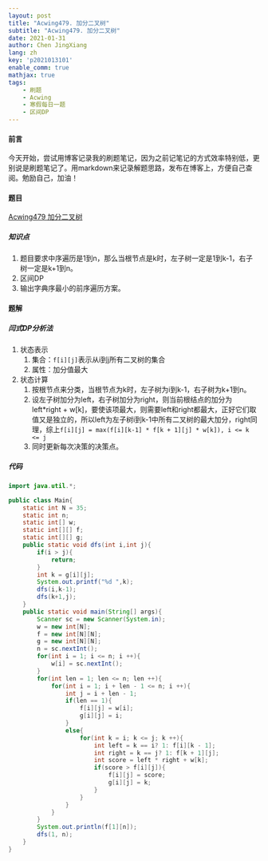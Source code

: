 ```yaml
---
layout: post
title: "Acwing479. 加分二叉树"
subtitle: "Acwing479. 加分二叉树"
date: 2021-01-31
author: Chen JingXiang
lang: zh
key: 'p2021013101'
enable_comm: true
mathjax: true
tags:
    - 刷题
    - Acwing
    - 寒假每日一题
    - 区间DP
---
```


#### 前言

今天开始，尝试用博客记录我的刷题笔记，因为之前记笔记的方式效率特别低，更别说是刷题笔记了。用markdown来记录解题思路，发布在博客上，方便自己查阅。勉励自己，加油！

#### 题目

[Acwing479 加分二叉树](https://www.acwing.com/problem/content/481/)

##### 知识点

1. 题目要求中序遍历是1到n，那么当根节点是k时，左子树一定是1到k-1，右子树一定是k+1到n。
2. 区间DP
3. 输出字典序最小的前序遍历方案。

#### 题解

##### 闫式DP分析法

1. 状态表示
   1. 集合：`f[i][j]`表示从i到j所有二叉树的集合
   2. 属性：加分值最大
2. 状态计算
   1. 按根节点来分类，当根节点为k时，左子树为i到k-1，右子树为k+1到n。
   2. 设左子树加分为left，右子树加分为right，则当前根结点的加分为left*right + w[k]，要使该项最大，则需要left和right都最大，正好它们取值又是独立的，所以left为左子树i到k-1中所有二叉树的最大加分，right同理，综上`f[i][j] = max(f[i][k-1] * f[k + 1][j] * w[k]), i <= k <= j`
   3. 同时更新每次决策的决策点。

##### 代码

```java
import java.util.*;

public class Main{
    static int N = 35;
    static int n;
    static int[] w;
    static int[][] f;
    static int[][] g;
    public static void dfs(int i,int j){
        if(i > j){
            return;
        }
        int k = g[i][j];
        System.out.printf("%d ",k);
        dfs(i,k-1);
        dfs(k+1,j);
    }
    public static void main(String[] args){
        Scanner sc = new Scanner(System.in);
        w = new int[N];
        f = new int[N][N];
        g = new int[N][N];
        n = sc.nextInt();
        for(int i = 1; i <= n; i ++){
            w[i] = sc.nextInt();
        }
        for(int len = 1; len <= n; len ++){
            for(int i = 1; i + len - 1 <= n; i ++){
                int j = i + len - 1;
                if(len == 1){
                    f[i][j] = w[i];
                    g[i][j] = i;
                }
                else{
                    for(int k = i; k <= j; k ++){
                        int left = k == i? 1: f[i][k - 1];
                        int right = k == j? 1: f[k + 1][j];
                        int score = left * right + w[k];
                        if(score > f[i][j]){
                            f[i][j] = score;
                            g[i][j] = k;
                        }
                    }
                }
            }
        }
        System.out.println(f[1][n]);
        dfs(1, n);
    }
}
```



